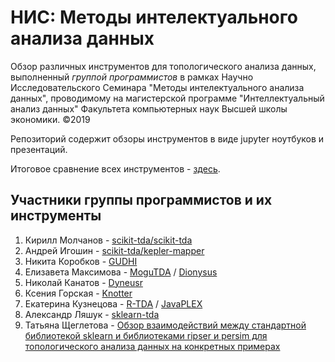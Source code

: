 # НИС: Методы интелектуального анализа данных
Обзор различных инструментов для топологического анализа данных, выполненный _группой программистов_ в рамках Научно Исследовательского Семинара "Методы интелектуального анализа данных", проводимому на магистерской программе "Интеллектуальный анализ данных" Факультета компьютерных наук Высшей школы экономики. &copy;2019

Репозиторий содержит обзоры инструментов в виде jupyter ноутбуков и презентаций.

Итоговое сравнение всех инструментов - [здесь](survey.pptx).

## Участники группы программистов и их инструменты

1. Кирилл Молчанов - [scikit-tda/scikit-tda](scikit-tda)
2. Андрей Игошин - [scikit-tda/kepler-mapper](kepler-mapper)
3. Никита Коробков - [GUDHI](gudhi)
4. Елизавета Максимова - [MoguTDA](mogutda) / [Dionysus](dionysus)
5. Николай Канатов - [Dyneusr](dyneusr)
6. Ксения Горская - [Knotter](knotter)
7. Екатерина Кузнецова - [R-TDA](rtda-javaplex) / [JavaPLEX](rtda-javaplex)
8.  Александр Ляшук - [sklearn-tda](sklearn-tda)
9. Татьяна Щеглетова - [Обзор взаимодействий между стандартной библиотекой sklearn и библиотеками ripser и persim для топологического анализа данных на конкретных примерах](analysis)